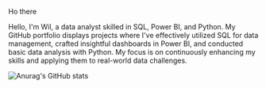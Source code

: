 Ho there

Hello, I'm Wil, a data analyst skilled in SQL, Power BI, and Python. My GitHub portfolio displays projects where I've effectively utilized SQL for data management, crafted insightful dashboards in Power BI, and conducted basic data analysis with Python. My focus is on continuously enhancing my skills and applying them to real-world data challenges.

![Anurag's GitHub stats](https://github-readme-stats.vercel.app/api?username=wilrodriguez=anuraghazra&theme=dark&show_icons=true)
